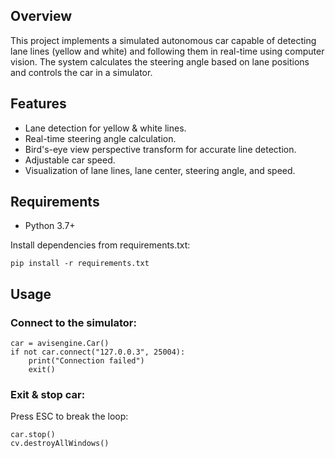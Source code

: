 ## Overview

This project implements a simulated autonomous car capable of detecting lane lines (yellow and white) and following them in real-time using computer vision. The system calculates the steering angle based on lane positions and controls the car in a simulator.

## Features

- Lane detection for yellow & white lines.
- Real-time steering angle calculation.
- Bird's-eye view perspective transform for accurate line detection.
- Adjustable car speed.
- Visualization of lane lines, lane center, steering angle, and speed.

## Requirements
- Python 3.7+ 

Install dependencies from requirements.txt:

```
pip install -r requirements.txt
```

## Usage

### Connect to the simulator:
```
car = avisengine.Car()
if not car.connect("127.0.0.3", 25004):
    print("Connection failed")
    exit()
```


### Exit & stop car:

Press ESC to break the loop:
```
car.stop()
cv.destroyAllWindows()
```